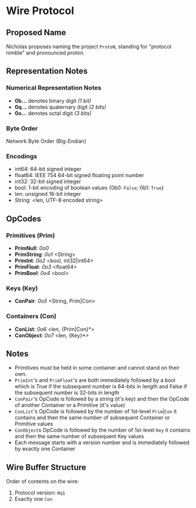 
# Wire Protocol

## Proposed Name

Nicholas proposes naming the project `ProtoN`, standing for "protocol nimble" and pronounced *proton*.

## Representation Notes

### Numerical Representation Notes
- **0b...** denotes binary digit *(1 bit)*
- **0q...** denotes quaternary digit *(2 bits)*
- **0o...** denotes octal digit *(3 bits)*

### Byte Order
Network Byte Order (Big-Endian)

### Encodings
- int64: 64-bit signed integer
- float64: IEEE 754 64-bit signed floating point number
- int32: 32-bit signed integer
- bool: 1-bit encoding of boolean values {0b0: `False`; 0b1: `True`}
- len: unsigned 16-bit integer
- String: <len, UTF-8 encoded string>

## OpCodes

### Primitives (Prim)

- **PrimNull**: *0o0*
- **PrimString**: *0o1* <String\>
- **PrimInt**: *0o2* <bool, int32|int64\>
- **PrimFloat**: *0o3* <float64\>
- **PrimBool**: *0o4* <bool\>

### Keys (Key)
- **ConPair**: *0o5* <String, Prim|Con>

### Containers (Con)
- **ConList**: *0o6* <len, {Prim|Con}\*>
- **ConObject**: *0o7* <len, {Key}\*>

## Notes

- Primitives must be held in some container and cannot stand on their own.
- `PrimInt`'s and `PrimFloat`'s are both immediately followed by a bool which is True if the subsequent number is 64-bits in length and False if the subsequent number is 32-bits in length
- `ConPair`'s OpCode is followed by a string (it's key) and then the OpCode of another Container or a Primitive (it's value)
- `ConList`'s OpCode is followed by the number of 1st-level `Prim`|`Con` it contains and then the same number of subsequent Container or Primitive values
- `ConObject`s OpCode is followed by the number of 1st-level `Key` it contains and then the same number of subsequent Key values
- Each message starts with a version number and is immediately followed by exactly one Container

## Wire Buffer Structure

Order of contents on the wire:

1. Protocol version: `0q1`
3. Exactly one `Con`
